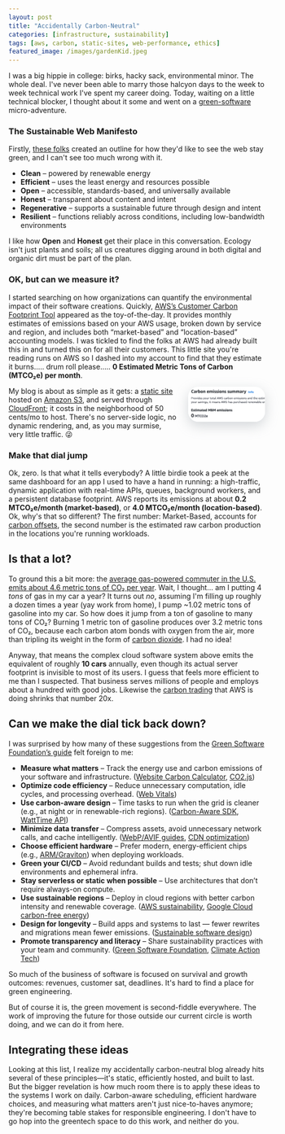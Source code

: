 ```yaml
---
layout: post
title: "Accidentally Carbon-Neutral"
categories: [infrastructure, sustainability]
tags: [aws, carbon, static-sites, web-performance, ethics]
featured_image: /images/gardenKid.jpeg
---
```


I was a big hippie in college: birks, hacky sack, environmental minor. The whole deal. I've never been able to marry those halcyon days to the week to week technical work I've spent my career doing. Today, waiting on a little technical blocker, I thought about it some and went on a [green-software](https://greensoftware.foundation/) micro-adventure.
<!--more--> 

### The Sustainable Web Manifesto
Firstly, [these folks](https://www.sustainablewebmanifesto.com/) created an outline for how they'd like to see the web stay green, and I can't see too much wrong with it.
- **Clean** – powered by renewable energy  
- **Efficient** – uses the least energy and resources possible  
- **Open** – accessible, standards-based, and universally available  
- **Honest** – transparent about content and intent  
- **Regenerative** – supports a sustainable future through design and intent  
- **Resilient** – functions reliably across conditions, including low-bandwidth environments

I like how **Open** and **Honest** get their place in this conversation. Ecology isn't just plants and soils; all us creatures digging around in both digital and organic dirt must be part of the plan. 

### OK, but can we measure it?
I started searching on how organizations can quantify the environmental impact of their software creations. Quickly, [AWS’s Customer Carbon Footprint Tool](https://aws.amazon.com/blogs/aws/new-customer-carbon-footprint-tool/) appeared as the toy-of-the-day. It provides monthly estimates of emissions based on your AWS usage, broken down by service and region, and includes both “market-based” and “location-based” accounting models. I was tickled to find the folks at AWS had already built this in and turned this on for all their customers. This little site you're reading runs on AWS so I dashed into my account to find that they estimate it burns..... drum roll please..... **0 Estimated Metric Tons of Carbon (MTCO₂e) per month**.


<img src="/images/0emissions.png"
    style="float:right;width:30%;border-radius:20px;box-shadow: rgba(149, 157, 165, 0.4) 0px 8px 24px; margin-left: 20px;"
    alt="Carbon Neutral!" />
    

My blog is about as simple as it gets: a [static site](https://jamstack.org/what-is-jamstack/) hosted on [Amazon S3](https://aws.amazon.com/s3/), and served through [CloudFront](https://aws.amazon.com/cloudfront/); it costs in the neighborhood of 50 cents/mo to host. There's no server-side logic, no dynamic rendering, and, as you may surmise, very little traffic. 😜

### Make that dial jump
Ok, zero. Is that what it tells everybody? A little birdie took a peek at the same dashboard for an app I used to have a hand in running: a high-traffic, dynamic application with real-time APIs, queues, background workers, and a persistent database footprint. AWS reports its emissions at about **0.2 MTCO₂e/month (market-based)**, or **4.0 MTCO₂e/month (location-based)**. Ok, why's that so different? The first number: Market-Based, accounts for [carbon offsets](https://www.epa.gov/climateleadership/scope-3-inventory-guidance), the second number is the estimated raw carbon production in the locations you're running workloads.

## Is that a lot?
To ground this a bit more: the [average gas-powered commuter in the U.S. emits about 4.6 metric tons of CO₂ per year](https://www.epa.gov/greenvehicles/greenhouse-gas-emissions-typical-passenger-vehicle). Wait, I thought... am I putting 4 *tons* of gas in my car a year? It turns out *no*, assuming I'm filling up roughly a dozen times a year (yay work from home), I pump ~1.02 metric tons of gasoline into my car. So how does it jump from a ton of gasoline to many tons of CO₂? Burning 1 metric ton of gasoline produces over 3.2 metric tons of CO₂, because each carbon atom bonds with oxygen from the air, more than tripling its weight in the form of [carbon dioxide](https://www.epa.gov/ghgemissions/overview-greenhouse-gases#carbon-dioxide). I had no idea!

Anyway, that means the complex cloud software system above emits the equivalent of roughly **10 cars** annually, even though its actual server footprint is invisible to most of its users. I guess that feels more efficient to me than I suspected. That business serves millions of people and employs about a hundred with good jobs. Likewise the [carbon trading](https://www.epa.gov/climateleadership/scope-3-inventory-guidance) that AWS is doing shrinks that number 20x.


## Can we make the dial tick back down?
I was surprised by how many of these suggestions from the [Green Software Foundation’s guide](https://greensoftware.foundation/articles/10-recommendations-for-green-software-development) felt foreign to me:

- **Measure what matters** – Track the energy use and carbon emissions of your software and infrastructure. ([Website Carbon Calculator](https://www.websitecarbon.com/), [CO2.js](https://github.com/thegreenwebfoundation/co2.js))
- **Optimize code efficiency** – Reduce unnecessary computation, idle cycles, and processing overhead. ([Web Vitals](https://web.dev/vitals/))
- **Use carbon-aware design** – Time tasks to run when the grid is cleaner (e.g., at night or in renewable-rich regions). ([Carbon-Aware SDK](https://github.com/Green-Software-Foundation/carbon-aware-sdk), [WattTime API](https://www.watttime.org/api-documentation/))
- **Minimize data transfer** – Compress assets, avoid unnecessary network calls, and cache intelligently. ([WebP/AVIF guides](https://web.dev/serve-images-webp/), [CDN optimization](https://developers.cloudflare.com/cache/))
- **Choose efficient hardware** – Prefer modern, energy-efficient chips (e.g., [ARM/Graviton](https://aws.amazon.com/ec2/graviton/)) when deploying workloads.
- **Green your CI/CD** – Avoid redundant builds and tests; shut down idle environments and ephemeral infra.
- **Stay serverless or static when possible** – Use architectures that don’t require always-on compute.
- **Use sustainable regions** – Deploy in cloud regions with better carbon intensity and renewable coverage. ([AWS sustainability](https://sustainability.aboutamazon.com/about/the-cloud), [Google Cloud carbon-free energy](https://cloud.google.com/sustainability/region-carbon))
- **Design for longevity** – Build apps and systems to last — fewer rewrites and migrations mean fewer emissions. ([Sustainable software design](https://principles.green/))
- **Promote transparency and literacy** – Share sustainability practices with your team and community. ([Green Software Foundation](https://greensoftware.foundation/), [Climate Action Tech](https://climateaction.tech/))

So much of the business of software is focused on survival and growth outcomes: revenues, customer sat, deadlines. It's hard to find a place for green engineering. 

But of course it is, the green movement is second-fiddle everywhere. The work of improving the future for those outside our current circle is worth doing, and we can do it from here.

## Integrating these ideas
Looking at this list, I realize my accidentally carbon-neutral blog already hits several of these principles—it's static, efficiently hosted, and built to last. But the bigger revelation is how much room there is to apply these ideas to the systems I work on daily. Carbon-aware scheduling, efficient hardware choices, and measuring what matters aren't just nice-to-haves anymore; they're becoming table stakes for responsible engineering. I don't have to go hop into the greentech space to do this work, and neither do you.